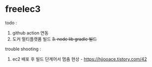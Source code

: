 # freelec3

todo : 
  1. github action 연동
  2. 도커 멀티플랫폼 빌드
  ~~3. node lib gradle 빌드~~

trouble shooting :
  1. ec2 배포 후 빌드 단계어서 멈춤 현상
    - https://hjjooace.tistory.com/42
